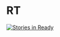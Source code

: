 # RT

[![Stories in Ready](https://badge.waffle.io/roblabla42/RT.svg?label=backlog&title=Backlog)](http://waffle.io/roblabla42/RT)


